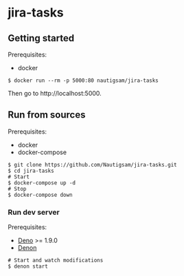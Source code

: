 # jira-tasks

## Getting started

Prerequisites:
* docker

```
$ docker run --rm -p 5000:80 nautigsam/jira-tasks
```
Then go to http://localhost:5000.

## Run from sources

Prerequisites:
* docker
* docker-compose

```
$ git clone https://github.com/Nautigsam/jira-tasks.git
$ cd jira-tasks
# Start
$ docker-compose up -d
# Stop
$ docker-compose down
```

### Run dev server

Prerequisites:
* [Deno](https://deno.land/#installation) >= 1.9.0
* [Denon](https://github.com/denosaurs/denon)

```
# Start and watch modifications
$ denon start
```
